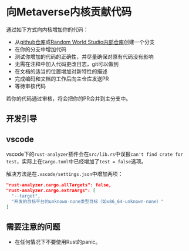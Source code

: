 # 向Metaverse内核贡献代码

通过如下方式向内核增加你的代码：

* 从[github仓库](https://github.com/metaverse-kernel/kernel-dev)或[Random World Studio内部仓库](http://git.suthby.org:2024/metaverse/kernel-dev)创建一个分支
* 在你的分支中增加代码
* 测试你增加的代码的正确性，并尽量确保对原有代码没有影响
* 无需在注释中加入代码更改日志，git可以做到
* 在文档的适当的位置增加对新特性的描述
* 完成编码和文档的工作后向主仓库发送PR
* 等待审核代码

若你的代码通过审核，将会把你的PR合并到主分支中。

## 开发引导

## vscode

vscode下的`rust-analyzer`插件会在`src/lib.rs`中误报`can't find crate for test`，实际上在`Cargo.toml`中已经增加了`test = false`选项。

解决方法是在`.vscode/settings.json`中增加两项：

```json
"rust-analyzer.cargo.allTargets": false,
"rust-analyzer.cargo.extraArgs": [
  "--target",
  "开发的目标平台的unknown-none类型目标（如x86_64-unknown-none）"
]
```

## 需要注意的问题

* 在任何情况下不要使用Rust的panic。
